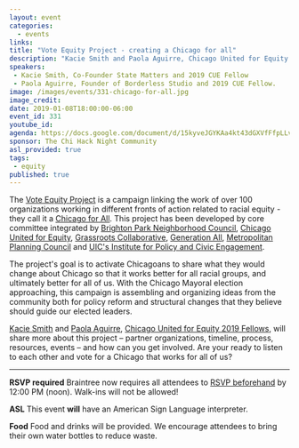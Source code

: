 ```yaml
---
layout: event
categories:
  - events
links:
title: "Vote Equity Project - creating a Chicago for all"
description: "Kacie Smith and Paola Aguirre, Chicago United for Equity 2019 Fellows, talk about the Vote Equity Project - a campaign linking the work of over 100 organizations working in different fronts of action related to racial equity - they call it a Chicago for All."
speakers:
 - Kacie Smith, Co-Founder State Matters and 2019 CUE Fellow
 - Paola Aguirre, Founder of Borderless Studio and 2019 CUE Fellow.
image: /images/events/331-chicago-for-all.jpg
image_credit:
date: 2019-01-08T18:00:00-06:00
event_id: 331
youtube_id:
agenda: https://docs.google.com/document/d/15kyveJGYKAa4kt43dGXVfFfpLLvqB7Qa5DrxZzDRmmE/edit
sponsor: The Chi Hack Night Community
asl_provided: true
tags:
 - equity
published: true
---
```


The [Vote Equity Project](https://www.chicagounitedforequity.org/vote-equity) is a campaign linking the work of over 100 organizations working in different fronts of action related to racial equity - they call it a [Chicago for All](https://www.chicagoforall.org/). This project has been developed by core committee integrated by [Brighton Park Neighborhood Council](https://www.bpncchicago.org/), [Chicago United for Equity](http://www.chicagounitedforequity.org/), [Grassroots Collaborative](http://grassrootscollaborative.org/), [Generation All](https://www.generationallchicago.org/), [Metropolitan Planning Council](http://www.metroplanning.org/) and [UIC's Institute for Policy and Civic Engagement](http://ipce.uic.edu/). 

The project's goal is to activate Chicagoans to share what they would  change about Chicago so that it works better for all racial groups, and ultimately better for all of us. With the Chicago Mayoral election approaching, this campaign is assembling and organizing ideas from the community both for policy reform and structural changes that they believe should guide our elected leaders. 

[Kacie Smith](https://twitter.com/kace_il) and [Paola Aguirre](https://www.linkedin.com/in/paola-aguirre-30873b1b/), [Chicago United for Equity 2019 Fellows](https://www.chicagounitedforequity.org/equityfellows), will share more about this project – partner organizations, timeline, process, resources, events – and how can you get involved. Are your ready to listen to each other and vote for a Chicago that works for all of us?

---

**RSVP required** Braintree now requires all attendees to [RSVP beforehand](https://www.eventbrite.com/e/chi-hack-night-registration-41703945624) by 12:00 PM (noon). Walk-ins will not be allowed!

**ASL** This event **will** have an American Sign Language interpreter.

**Food** Food and drinks will be provided. We encourage attendees to bring their own water bottles to reduce waste.
